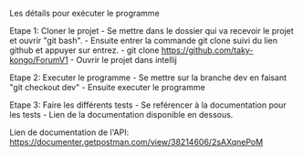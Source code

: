 Les détails pour exécuter le programme

Etape 1: Cloner le projet
    - Se mettre dans le dossier qui va recevoir le projet et ouvrir "git bash".
    - Ensuite entrer la commande git clone suivi du lien github et appuyer sur entrez.
    - git clone https://github.com/taky-kongo/ForumV1
    - Ouvrir le projet dans intellij

Etape 2: Executer le programme
    - Se mettre sur la branche dev en faisant "git checkout dev"
    - Ensuite executer le programme

Etape 3: Faire les différents tests
    - Se reférencer à la documentation pour les tests
    - Lien de la documentation disponible en dessous.

Lien de documentation de l'API:
https://documenter.getpostman.com/view/38214606/2sAXqnePoM

